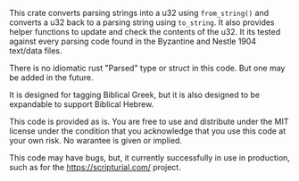 This crate converts parsing strings into a u32 using `from_string()` and converts a u32
back to a parsing string using `to_string`. It also provides helper functions to update
and check the contents of the u32. It its tested against every parsing code found in the
Byzantine and Nestle 1904 text/data files.

There is no idiomatic rust "Parsed" type or struct in this code. But one may be added
in the future.

It is designed for tagging Biblical Greek, but it is also designed to be expandable to
support Biblical Hebrew.

This code is provided as is. You are free to use and distribute under the MIT license
under the condition that you acknowledge that you use this code at your own risk. No
warantee is given or implied.

This code may have bugs, but, it currently successfully in use in production, such as
for the https://scripturial.com/ project.
